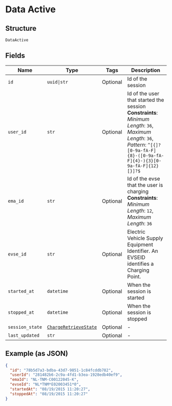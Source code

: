 
# Data Active

## Structure

`DataActive`

## Fields

| Name | Type | Tags | Description |
|  --- | --- | --- | --- |
| `id` | `uuid\|str` | Optional | Id of the session |
| `user_id` | `str` | Optional | Id of the user that started the session<br>**Constraints**: *Minimum Length*: `36`, *Maximum Length*: `36`, *Pattern*: `^[{]?[0-9a-fA-F]{8}-([0-9a-fA-F]{4}-){3}[0-9a-fA-F]{12}[}]?$` |
| `ema_id` | `str` | Optional | Id of the evse that the user is charging<br>**Constraints**: *Minimum Length*: `12`, *Maximum Length*: `36` |
| `evse_id` | `str` | Optional | Electric Vehicle Supply Equipment Identifier. An EVSEID identifies a Charging Point. |
| `started_at` | `datetime` | Optional | When the session is started |
| `stopped_at` | `datetime` | Optional | When the session is stopped |
| `session_state` | [`ChargeRetrieveState`](../../doc/models/charge-retrieve-state.md) | Optional | - |
| `last_updated` | `str` | Optional | - |

## Example (as JSON)

```json
{
  "id": "78b5d7a3-bdba-43d7-9851-1c84fcddb782",
  "userId": "281482b6-2c9a-4fd1-b3ea-1928edb40ef9",
  "emaId": "NL-TNM-C00122045-K",
  "evseId": "NL*TNM*E02003451*0",
  "startedAt": "08/19/2015 11:20:27",
  "stoppedAt": "08/19/2015 11:20:27"
}
```

